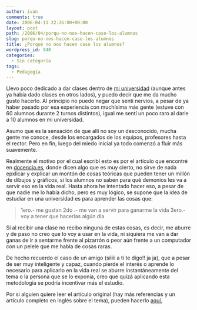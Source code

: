 ```yaml
---
author: ivan
comments: true
date: 2006-04-11 22:26:00+00:00
layout: post
path: /2006/04/porqu-no-nos-hacen-caso-los-alumnos
slug: porqu-no-nos-hacen-caso-los-alumnos
title: ¿Porqué no nos hacen caso los alumnos?
wordpress_id: 940
categories:
  - Sin categoría
tags:
  - Pedagogía
---
```


Llevo poco dedicado a dar clases dentro de [mi universidad](http://www.usm.edu.ec/) (aunque antes ya había dado clases en otros lados), y puedo decir que me da mucho gusto hacerlo. Al principio no puedo negar que sentí nervios, a pesar de ya haber pasado por esa experiencia con muchísima más gente (estuve con 60 alumnos durante 2 turnos distintos), igual me sentí un poco raro al darle a 10 alumnos en mi universidad.

Asumo que es la sensación de que allí no soy un desconocido, mucha gente me conoce, desde los encargados de los equipos, profesores hasta el rector. Pero en fin, luego del miedo inicial ya todo comenzó a fluir más suavemente.

Realmente el motivo por el cual escribí esto es por el artículo que encontré en [docencia.es](http://www.docencia.es/), donde dicen algo que es muy cierto, no sirve de nada epxlicar y explicar un montón de cosas teóricas que pueden tener un millón de dibujos y gráficos, si los alumnos no saben para qué demonios les va a servir eso en la vida real. Hasta ahora he intentado hacer eso, a pesar de que nadie me lo había dicho, pero es muy lógico, se supone que la idea de estudiar en una universidad es para aprender las cosas que:

<blockquote>
1ero.- me gustan
2do .- me van a servir para ganarme la vida
3ero.- voy a tener que hacerlas algún día
</blockquote>

Si al recibir una clase no recibo ninguna de estas cosas, es decir, me aburre y de paso no creo que lo voy a usar en la vida, ni siquiera me van a dar ganas de ir a sentarme frente al pizarrón o peor aún frente a un computador con un pelele que me habla de cosas raras.

De hecho recuerdo el caso de un amigo (síiiii a ti te digo!! ja ja), que a pesar de ser muy inteligente y capaz, cuando pierde el interés o aprende lo necesario para aplicarlo en la vida real se aburre instantáneamente del tema o la persona que se lo exponía, creo que quizá aplicando esta metodología se podría incentivar más el estudio.

Por si alguien quiere leer el artículo original (hay más referencias y un artículo completo en inglés sobre el tema), pueden hacerlo [aquí.](http://www.mandarina-learning.com/%c2%bfporque-no-nos-hacen-caso-los-alumnos/)
